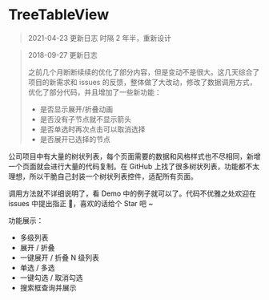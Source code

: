 # TreeTableView

>
> 2021-04-23 更新日志
> 时隔 2 年半，重新设计
>

>
> 2018-09-27 更新日志 
>
> 之前几个月断断续续的优化了部分内容，但是变动不是很大。这几天综合了项目的新需求和 issues 的反馈，整体做了大改动，修改了数据调用方式，优化了部分代码，并且增加了一些新功能：
>
> - 是否显示展开/折叠动画
> - 是否没有子节点就不显示箭头
> - 是否单选时再次点击可以取消选择
> - 是否展开已选择的节点
>


公司项目中有大量的树状列表，每个页面需要的数据和风格样式也不尽相同，新增一个页面就会进行大量的代码复制。在 GitHub 上找了很多树状列表，功能都不太理想，所以干脆自己封装一个树状列表控件，适配所有页面。

调用方法就不详细说明了，看 Demo 中的例子就可以了。代码不优雅之处欢迎在 issues 中提出指正 🤝，喜欢的话给个 Star 吧 ~

功能展示：

- 多级列表
- 展开 / 折叠
- 一键展开 / 折叠 N 级列表
- 单选 / 多选
- 一键勾选 / 取消勾选
- 搜索框查询并展示

